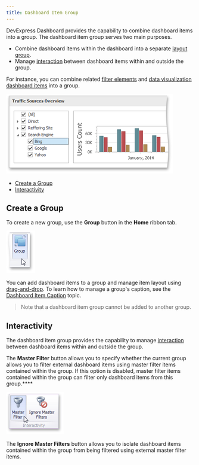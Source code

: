 ```yaml
---
title: Dashboard Item Group
---
```

DevExpress Dashboard provides the capability to combine dashboard items into a group. The dashboard item group serves two main purposes.
* Combine dashboard items within the dashboard into a separate [layout group](../../../../dashboard-for-desktop/articles/dashboard-designer/dashboard-layout/dashboard-items-layout.md).
* Manage [interaction](../../../../dashboard-for-desktop/articles/dashboard-designer/interactivity/master-filtering.md) between dashboard items within and outside the group.

For instance, you can combine related [filter elements](../../../../dashboard-for-desktop/articles/dashboard-designer/designing-dashboard-items/filter-elements.md) and [data visualization dashboard items](../../../../dashboard-for-desktop/articles/dashboard-designer/adding-dashboard-items.md) into a group.

![Fundamentals_DashboardItemGroup](../../../images/Img24788.png)
* [Create a Group](#create-a-group)
* [Interactivity](#interactivity)

## <a name="create-a-group"/>Create a Group
To create a new group, use the **Group** button in the **Home** ribbon tab.

![GroupButton_Ribbon](../../../images/Img24852.png)

You can add dashboard items to a group and manage item layout using [drag-and-drop](../../../../dashboard-for-desktop/articles/dashboard-designer/dashboard-layout/dashboard-items-layout.md). To learn how to manage a group's caption, see the [Dashboard Item Caption](../../../../dashboard-for-desktop/articles/dashboard-designer/dashboard-layout/dashboard-item-caption.md) topic.

> Note that a dashboard item group cannot be added to another group.

## <a name="interactivity"/>Interactivity
The dashboard item group provides the capability to manage [interaction](../../../../dashboard-for-desktop/articles/dashboard-designer/interactivity/master-filtering.md) between dashboard items within and outside the group.

The **Master Filter** button allows you to specify whether the current group allows you to filter external dashboard items using master filter items contained within the group.  If this option is disabled, master filter items contained within the group can filter only dashboard items from this group.****

![GrouMasterFilterButton_Ribbon](../../../images/Img24853.png)

The **Ignore Master Filters** button allows you to isolate dashboard items contained within the group from being filtered using external master filter items.